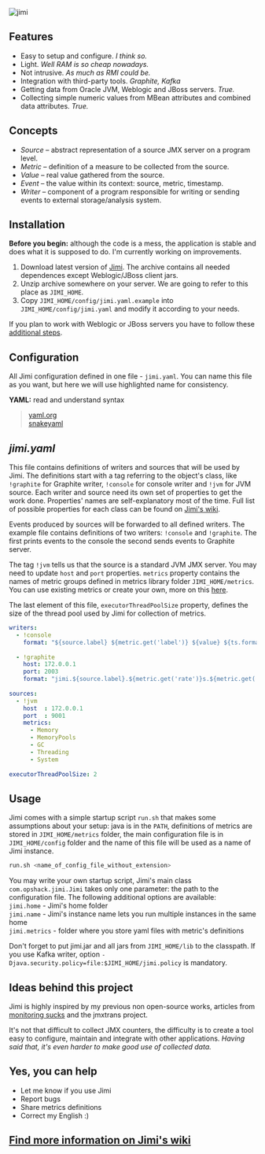 ![jimi](https://raw.github.com/arozhkov/jimi-robot/master/img/Jimi.png)

## Features

* Easy to setup and configure. _I think so._
* Light. _Well RAM is so cheap nowadays._
* Not intrusive. _As much as RMI could be._
* Integration with third-party tools. _Graphite, Kafka_
* Getting data from Oracle JVM, Weblogic and JBoss servers.  _True._
* Collecting simple numeric values from MBean attributes and combined data attributes. _True._


## Concepts

* _Source_ – abstract representation of a source JMX server on a program level.
* _Metric_ – definition of a measure to be collected from the source.
* _Value_ – real value gathered from the source.
* _Event_ – the value within its context: source, metric, timestamp.
* _Writer_ – component of a program responsible for writing or sending events to external storage/analysis system. 


## Installation

__Before you begin:__ although the code is a mess, the application is stable and does what it is supposed to do.  I'm currently working on improvements.

1. Download latest version of [Jimi](http://sourceforge.net/projects/jimi-robot/). The archive contains all needed dependences except Weblogic/JBoss client jars.  
1. Unzip archive somewhere on your server. We are going to refer to this place as `JIMI_HOME`.
1. Copy `JIMI_HOME/config/jimi.yaml.example` into `JIMI_HOME/config/jimi.yaml` and modify it according to your needs.

If you plan to work with Weblogic or JBoss servers you have to follow these [additional steps](https://github.com/arozhkov/jimi-robot/wiki/Weblogic-JBoss).


## Configuration

All Jimi configuration defined in one file - `jimi.yaml`. You can name this file as you want, but here we will use highlighted name for consistency.

__YAML:__ read and understand syntax
> [yaml.org](http://yaml.org/spec/1.1/)  
> [snakeyaml](http://code.google.com/p/snakeyaml/wiki/Documentation)  


## _jimi.yaml_

This file contains definitions of writers and sources that will be used by Jimi. The definitions start with a tag referring to the object's class, like `!graphite` for Graphite writer, `!console` for console writer and `!jvm` for JVM source. Each writer and source need its own set of properties to get the work done. Properties' names are self-explanatory most of the time. Full list of possible properties for each class can be found on [Jimi's wiki](https://github.com/arozhkov/jimi-robot/wiki).

Events produced by sources will be forwarded to all defined writers. The example file contains definitions of two writers: `!console` and `!graphite`. The first prints events to the console the second sends events to Graphite server. 

The tag `!jvm` tells us that the source is a standard JVM JMX server. You may need to update `host` and `port` properties. 
`metrics` property contains the names of metric groups defined in metrics library folder `JIMI_HOME/metrics`. You can use existing metrics or create your own, more on this [here](https://github.com/arozhkov/jimi-robot/wiki/Metrics).

The last element of this file, `executorThreadPoolSize` property, defines the size of the thread pool used by Jimi for collection of metrics.

```yaml
writers: 
  - !console
    format: "${source.label} ${metric.get('label')} ${value} ${ts.format('hh:mm:ss.SSS')}"
 
  - !graphite
    host: 172.0.0.1
    port: 2003
    format: "jimi.${source.label}.${metric.get('rate')}s.${metric.get('label')} ${value} ${ts.s}"
        
sources:
  - !jvm
    host  : 172.0.0.1
    port  : 9001
    metrics:
      - Memory
      - MemoryPools
      - GC
      - Threading
      - System
      
executorThreadPoolSize: 2
```


## Usage

Jimi comes with a simple startup script `run.sh` that makes some assumptions about your setup: java is in the `PATH`, definitions of metrics are stored in `JIMI_HOME/metrics` folder, the main configuration file is in `JIMI_HOME/config` folder and the name of this file will be used as a name of Jimi instance.   

```bash
run.sh <name_of_config_file_without_extension>
```

You may write your own startup script, Jimi's main class `com.opshack.jimi.Jimi` takes only one parameter: the path to the configuration file. The following additional options are available:    
`jimi.home` - Jimi's home folder    
`jimi.name` - Jimi's instance name lets you run multiple instances in the same home    
`jimi.metrics` - folder where you store yaml files with metric's definitions    

Don't forget to put jimi.jar and all jars from `JIMI_HOME/lib` to the classpath. If you use Kafka writer, option `-Djava.security.policy=file:$JIMI_HOME/jimi.policy` is mandatory.


## Ideas behind this project

Jimi is highly inspired by my previous non open-source works, articles from [monitoring sucks](http://monitoring.no.de/) and the jmxtrans project.

It's not that difficult to collect JMX counters, the difficulty is to create a tool easy to configure, maintain and integrate with other applications. _Having said that, it's even harder to make good use of collected data._


## Yes, you can help

* Let me know if you use Jimi
* Report bugs
* Share metrics definitions
* Correct my English :)


## [Find more information on Jimi's wiki](https://github.com/arozhkov/jimi-robot/wiki)
